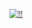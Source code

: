[![!!](https://cdn.discordapp.com/attachments/1169653136928022579/1239338560444825651/sawa_logo.png)]()
